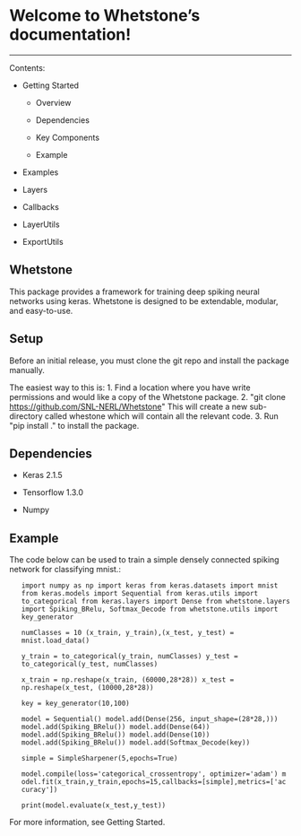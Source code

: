 # Welcome to Whetstone’s documentation!
*************************************

Contents:

- Getting Started

  - Overview

  - Dependencies

  - Key Components

  - Example

- Examples

- Layers

- Callbacks

- LayerUtils

- ExportUtils


## Whetstone


This package provides a framework for training deep spiking neural
networks using keras. Whetstone is designed to be extendable, modular,
and easy-to-use.


## Setup


Before an initial release, you must clone the git repo and install the
package manually.

The easiest way to this is: 1. Find a location where you have write
permissions and would like a copy of the Whetstone package. 2. "git
clone https://github.com/SNL-NERL/Whetstone" This will create a new
sub-directory called whestone which will contain all the relevant
code. 3. Run "pip install ." to install the package.


## Dependencies


- Keras 2.1.5

- Tensorflow 1.3.0

- Numpy


## Example


The code below can be used to train a simple densely connected spiking
network for classifying mnist.:

```
   import numpy as np import keras from keras.datasets import mnist
   from keras.models import Sequential from keras.utils import
   to_categorical from keras.layers import Dense from whetstone.layers
   import Spiking_BRelu, Softmax_Decode from whetstone.utils import
   key_generator

   numClasses = 10 (x_train, y_train),(x_test, y_test) =
   mnist.load_data()

   y_train = to_categorical(y_train, numClasses) y_test =
   to_categorical(y_test, numClasses)

   x_train = np.reshape(x_train, (60000,28*28)) x_test =
   np.reshape(x_test, (10000,28*28))

   key = key_generator(10,100)

   model = Sequential() model.add(Dense(256, input_shape=(28*28,)))
   model.add(Spiking_BRelu()) model.add(Dense(64))
   model.add(Spiking_BRelu()) model.add(Dense(10))
   model.add(Spiking_BRelu()) model.add(Softmax_Decode(key))

   simple = SimpleSharpener(5,epochs=True)

   model.compile(loss='categorical_crossentropy', optimizer='adam') m
   odel.fit(x_train,y_train,epochs=15,callbacks=[simple],metrics=['ac
   curacy'])

   print(model.evaluate(x_test,y_test))
```
For more information, see Getting Started.
